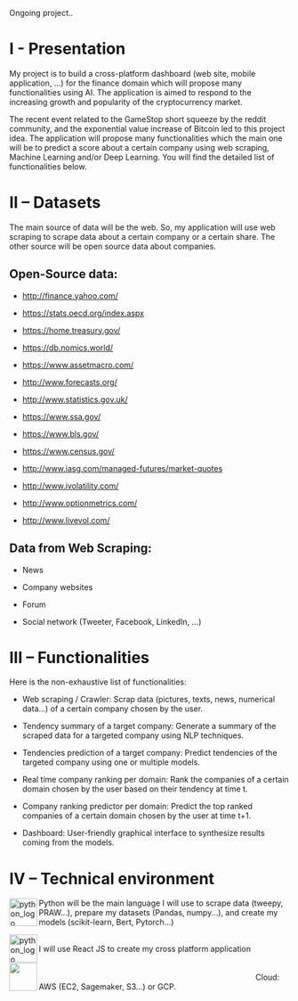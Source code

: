 Ongoing project..

# I - Presentation

My project is to build a cross-platform dashboard (web site, mobile application, …) for the finance domain which will propose many functionalities using AI. The application is aimed to respond to the increasing growth and popularity of the cryptocurrency market. 

The recent event related to the GameStop short squeeze by the reddit community, and the exponential value increase of Bitcoin led to this project idea.
The application will propose many functionalities which the main one will be to predict a score about a certain company using web scraping, Machine Learning and/or Deep Learning. You will find the detailed list of functionalities below.

# II – Datasets

The main source of data will be the web. So, my application will use web scraping to scrape data about a certain company or a certain share. The other source will be open source data about companies.

## Open-Source data:
* http://finance.yahoo.com/

* https://stats.oecd.org/index.aspx

* https://home.treasury.gov/

* https://db.nomics.world/

* https://www.assetmacro.com/

* http://www.forecasts.org/

* http://www.statistics.gov.uk/

* https://www.ssa.gov/

* https://www.bls.gov/

* https://www.census.gov/

* http://www.iasg.com/managed-futures/market-quotes

* http://www.ivolatility.com/

* http://www.optionmetrics.com/

* http://www.livevol.com/
 
## Data from Web Scraping:

- News

- Company websites

* Forum

* Social network (Tweeter, Facebook, LinkedIn, …)

# III – Functionalities

Here is the non-exhaustive list of functionalities:

* Web scraping / Crawler: Scrap data (pictures, texts, news, numerical data…) of a certain company chosen by the user.

* Tendency summary of a target company: Generate a summary of the scraped data for a targeted company using NLP techniques.

* Tendencies prediction of a target company: Predict tendencies of the targeted company using one or multiple models.

* Real time company ranking per domain:  Rank the companies of a certain domain chosen by the user based on their tendency at time t.

* Company ranking predictor per domain:  Predict the top ranked companies of a certain domain chosen by the user at time t+1.

* Dashboard: User-friendly graphical interface to synthesize results coming from the models.

# IV – Technical environment

<img align="left" src="https://upload.wikimedia.org/wikipedia/commons/thumb/c/c3/Python-logo-notext.svg/768px-Python-logo-notext.svg.png" alt="python_logo" width="50"/> Python will be the main language I will use to scrape data (tweepy, PRAW...), prepare my datasets (Pandas, numpy...), and create my models (scikit-learn, Bert, Pytorch…)

<img align="left" src="https://cdn4.iconfinder.com/data/icons/logos-3/600/React.js_logo-512.png" alt="python_logo" width="50"/> 
<br>I will use React JS to create my cross platform application<br>
<br>
<img align="left" src="https://encrypted-tbn0.gstatic.com/images?q=tbn:ANd9GcRh8krcz53Tvpur6TAkE0YHVsLtmKou9j6qSzFmkmODP1qMu5mBZ-_CH9NFAhA0_m9mJL8&usqp=CAU" width="50"/>&nbsp;&nbsp;&nbsp;&nbsp;&nbsp;&nbsp;&nbsp;&nbsp;&nbsp;&nbsp;&nbsp;&nbsp;&nbsp;&nbsp;&nbsp;&nbsp;&nbsp;&nbsp;&nbsp;&nbsp;&nbsp;&nbsp;&nbsp;&nbsp;&nbsp;&nbsp;&nbsp;&nbsp;&nbsp;&nbsp;&nbsp;&nbsp;&nbsp;&nbsp;&nbsp;&nbsp;&nbsp;&nbsp;&nbsp;&nbsp;&nbsp;&nbsp;&nbsp;&nbsp;&nbsp;&nbsp;&nbsp;&nbsp;&nbsp;&nbsp;&nbsp;&nbsp;&nbsp;&nbsp;&nbsp;&nbsp;&nbsp;&nbsp;&nbsp;&nbsp;&nbsp;&nbsp;&nbsp;&nbsp;&nbsp;&nbsp;&nbsp;&nbsp;&nbsp;&nbsp;&nbsp;&nbsp;&nbsp;&nbsp;&nbsp;&nbsp;&nbsp;&nbsp;&nbsp;&nbsp;&nbsp;&nbsp;&nbsp;&nbsp;&nbsp;&nbsp;&nbsp;&nbsp;&nbsp;&nbsp;&nbsp;&nbsp;&nbsp;&nbsp;&nbsp;&nbsp;&nbsp;&nbsp;&nbsp;&nbsp;&nbsp;&nbsp;&nbsp;&nbsp;&nbsp;&nbsp;&nbsp;&nbsp;&nbsp;&nbsp;&nbsp;&nbsp;&nbsp;&nbsp;&nbsp;&nbsp;&nbsp;&nbsp;&nbsp;&nbsp;&nbsp;&nbsp;&nbsp;&nbsp;&nbsp;&nbsp;&nbsp;&nbsp;&nbsp;&nbsp;&nbsp;&nbsp;&nbsp;&nbsp;&nbsp;&nbsp;&nbsp;&nbsp;&nbsp;&nbsp;&nbsp;&nbsp;&nbsp;&nbsp;&nbsp;&nbsp;&nbsp;&nbsp;&nbsp;&nbsp;&nbsp;&nbsp;&nbsp;&nbsp;&nbsp;&nbsp;&nbsp;&nbsp;&nbsp;&nbsp;&nbsp;&nbsp;&nbsp;&nbsp;&nbsp;&nbsp;&nbsp;&nbsp;&nbsp;&nbsp;&nbsp;&nbsp;&nbsp;&nbsp;&nbsp;&nbsp;&nbsp;&nbsp;&nbsp;&nbsp;&nbsp;&nbsp;&nbsp;&nbsp;&nbsp;&nbsp;&nbsp;&nbsp;&nbsp;&nbsp;&nbsp;&nbsp;&nbsp;&nbsp;&nbsp;&nbsp;&nbsp;&nbsp;&nbsp;&nbsp;&nbsp;&nbsp;&nbsp;&nbsp;&nbsp;&nbsp;&nbsp;&nbsp;&nbsp;&nbsp;&nbsp;&nbsp;&nbsp;Cloud: AWS (EC2, Sagemaker, S3...) or GCP.  

